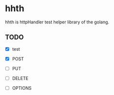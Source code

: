 # hhth

hhth is httpHandler test helper library of the golang.

## TODO

- [x] test
- [x] POST
- [ ] PUT
- [ ] DELETE
- [ ] OPTIONS


